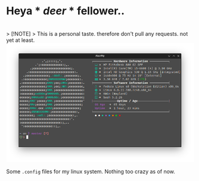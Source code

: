 # Heya * _deer_ * fellower..
<br>
> [!NOTE]
> This is a personal taste. therefore don't pull any requests. not yet at least.

<img src=".cache/preview1.png"/>

Some ``` .config ``` files for my linux system.
Nothing too crazy as of now.

